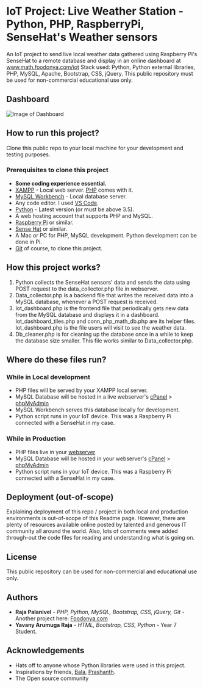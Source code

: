 # IoT Project: Live Weather Station -Python, PHP, RaspberryPi, SenseHat's Weather sensors
An IoT project to send live local weather data gathered using Raspberry Pi's SenseHat to a remote database and display in an online dashboard at www.math.foodonya.com/iot Stack used: Python, Python external libraries, PHP, MySQL, Apache, Bootstrap, CSS, jQuery. This public repository must be used for non-commercial educational use only.

## Dashboard

![Image of Dashboard](https://math.foodonya.com/iot/r_admin_use/dash_img.jpg)

## How to run this project?

Clone this public repo to your local machine for your development and testing purposes.

### Prerequisites to clone this project

* **Some coding experience essential.**
* [XAMPP](https://www.apachefriends.org/index.html) - Local web server. [PHP](https://www.php.net/) comes with it.
* [MySQL Workbench](https://www.mysql.com/products/workbench/) - Local database server.
* Any code editor. I used [VS Code](https://code.visualstudio.com/).
* [Python](https://www.python.org/) - Latest version (or must be above 3.5).
* A web hosting account that supports PHP and MySQL.
* [Raspberry Pi](https://www.raspberrypi.org/) or similar.
* [Sense Hat](https://www.raspberrypi.org/products/sense-hat/) or similar.
* A Mac or PC for PHP, MySQL development. Python development can be done in Pi.
* [Git](https://git-scm.com/) of course, to clone this project.


## How this project works?
1. Python collects the SenseHat sensors' data and sends the data using POST request to the data_collector.php file in webserver.
2. Data_collector.php is a backend file that writes the received data into a MySQL database, whenever a POST request is received.
3. Iot_dashboard.php is the frontend file that periodically gets new data from the MySQL database and displays it in a dashboard. Iot_dashboard_tiles.php and conn_php_math_db.php are its helper files. Iot_dashboard.php is the file users will visit to see the weather data.
4. Db_cleaner.php is for cleaning up the database once in a while to keep the database size smaller. This file works similar to Data_collector.php.


## Where do these files run?

### While in Local development

* PHP files will be served by your XAMPP local server.
* MySQL Database will be hosted in a live webserver's [cPanel](https://www.cpanel.net/) > [phpMyAdmin](https://www.phpmyadmin.net/)
* MySQL Workbench serves this database locally for development.
* Python script runs in your IoT device. This was a Raspberry Pi connected with a SenseHat in my case.

### While in Production

* PHP files live in your [webserver](https://math.foodonya.com/iot/php/iot_dashboard.php)
* MySQL Database will be hosted in your webserver's [cPanel](https://www.cpanel.net/) > [phpMyAdmin](https://www.phpmyadmin.net/)
* Python script runs in your IoT device. This was a Raspberry Pi connected with a SenseHat in my case.

## Deployment (out-of-scope)

Explaining deployment of this repo / project in both local and production environments is out-of-scope of this Readme page. However, there are plenty of resources available online posted by talented and generous IT community all around the world. Also, lots of comments were added through-out the code files for reading and understanding what is going on. 

## License

This public repository can be used for non-commercial and educational use only.

## Authors

* **Raja Palanivel** - *PHP, Python, MySQL, Bootstrap, CSS, jQuery, Git* - Another project here: [Foodonya.com](https://foodonya.com/)
* **Yavany Arumuga Raja** - *HTML, Bootstrap, CSS, Python* - Year 7 Student.

## Acknowledgements

* Hats off to anyone whose Python libraries were used in this project.
* Inspirations by friends, [Bala](https://www.linkedin.com/in/balasmn/), [Prashanth](https://www.linkedin.com/in/prashanth-umashanker-a28a6019/).
* The Open source community
